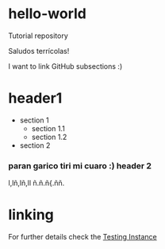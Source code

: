 # hello-world
Tutorial repository

Saludos terrícolas!

I want to link GitHub subsections :)


# header1

  
  * section 1
    * section 1.1
    * section 1.2
  * section 2

### paran garico tiri mi cuaro :) header 2

l,lñ,lñ,ll
ñ.ñ.ñ{.ññ.


# linking

For further details check the [Testing Instance](https://github.com/EUDAT-GEF/GEF/blob/master/README.md#testing_instance)

